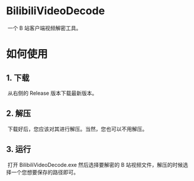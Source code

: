 # BilibiliVideoDecode

​	一个 B 站客户端视频解密工具。

# 如何使用

## 1. 下载

​	从右侧的 Release 版本下载最新版本。

## 2. 解压

​	下载好后，您应该对其进行解压。当然，您也可以不用解压。

## 3. 运行

​	打开 BilibiliVideoDecode.exe 然后选择要解密的 B 站视频文件，解压的时候选择一个您想要保存的路径即可。